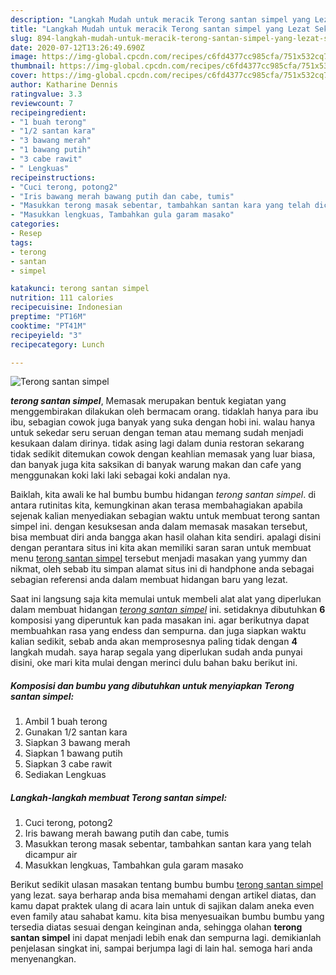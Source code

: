 ```yaml
---
description: "Langkah Mudah untuk meracik Terong santan simpel yang Lezat Sekali"
title: "Langkah Mudah untuk meracik Terong santan simpel yang Lezat Sekali"
slug: 894-langkah-mudah-untuk-meracik-terong-santan-simpel-yang-lezat-sekali
date: 2020-07-12T13:26:49.690Z
image: https://img-global.cpcdn.com/recipes/c6fd4377cc985cfa/751x532cq70/terong-santan-simpel-foto-resep-utama.jpg
thumbnail: https://img-global.cpcdn.com/recipes/c6fd4377cc985cfa/751x532cq70/terong-santan-simpel-foto-resep-utama.jpg
cover: https://img-global.cpcdn.com/recipes/c6fd4377cc985cfa/751x532cq70/terong-santan-simpel-foto-resep-utama.jpg
author: Katharine Dennis
ratingvalue: 3.3
reviewcount: 7
recipeingredient:
- "1 buah terong"
- "1/2 santan kara"
- "3 bawang merah"
- "1 bawang putih"
- "3 cabe rawit"
- " Lengkuas"
recipeinstructions:
- "Cuci terong, potong2"
- "Iris bawang merah bawang putih dan cabe, tumis"
- "Masukkan terong masak sebentar, tambahkan santan kara yang telah dicampur air"
- "Masukkan lengkuas, Tambahkan gula garam masako"
categories:
- Resep
tags:
- terong
- santan
- simpel

katakunci: terong santan simpel 
nutrition: 111 calories
recipecuisine: Indonesian
preptime: "PT16M"
cooktime: "PT41M"
recipeyield: "3"
recipecategory: Lunch

---
```



![Terong santan simpel](https://img-global.cpcdn.com/recipes/c6fd4377cc985cfa/751x532cq70/terong-santan-simpel-foto-resep-utama.jpg)

<b><i>terong santan simpel</i></b>, Memasak merupakan bentuk kegiatan yang menggembirakan dilakukan oleh bermacam orang. tidaklah hanya para ibu ibu, sebagian cowok juga banyak yang suka dengan hobi ini. walau hanya untuk sekedar seru seruan dengan teman atau memang sudah menjadi kesukaan dalam dirinya. tidak asing lagi dalam dunia restoran sekarang tidak sedikit ditemukan cowok dengan keahlian memasak yang luar biasa, dan banyak juga kita saksikan di banyak warung makan dan cafe yang menggunakan koki laki laki sebagai koki andalan nya.

Baiklah, kita awali ke hal bumbu bumbu hidangan <i>terong santan simpel</i>. di antara rutinitas kita, kemungkinan akan terasa membahagiakan apabila sejenak kalian menyediakan sebagian waktu untuk membuat terong santan simpel ini. dengan kesuksesan anda dalam memasak masakan tersebut, bisa membuat diri anda bangga akan hasil olahan kita sendiri. apalagi disini dengan perantara situs ini kita akan memiliki saran saran untuk membuat menu <u>terong santan simpel</u> tersebut menjadi masakan yang yummy dan nikmat, oleh sebab itu simpan alamat situs ini di handphone anda sebagai sebagian referensi anda dalam membuat hidangan baru yang lezat.




Saat ini langsung saja kita memulai untuk membeli alat alat yang diperlukan dalam membuat hidangan <u><i>terong santan simpel</i></u> ini. setidaknya dibutuhkan <b>6</b> komposisi yang diperuntuk kan pada masakan ini. agar berikutnya dapat membuahkan rasa yang endess dan sempurna. dan juga siapkan waktu kalian sedikit, sebab anda akan memprosesnya paling tidak dengan <b>4</b> langkah mudah. saya harap segala yang diperlukan sudah anda punyai disini, oke mari kita mulai dengan merinci dulu bahan baku berikut ini.

<!--inarticleads1-->

##### Komposisi dan bumbu yang dibutuhkan untuk menyiapkan Terong santan simpel:

1. Ambil 1 buah terong
1. Gunakan 1/2 santan kara
1. Siapkan 3 bawang merah
1. Siapkan 1 bawang putih
1. Siapkan 3 cabe rawit
1. Sediakan  Lengkuas




<!--inarticleads2-->

##### Langkah-langkah membuat Terong santan simpel:

1. Cuci terong, potong2
1. Iris bawang merah bawang putih dan cabe, tumis
1. Masukkan terong masak sebentar, tambahkan santan kara yang telah dicampur air
1. Masukkan lengkuas, Tambahkan gula garam masako




Berikut sedikit ulasan masakan tentang bumbu bumbu <u>terong santan simpel</u> yang lezat. saya berharap anda bisa memahami dengan artikel diatas, dan kamu dapat praktek ulang di acara lain untuk di sajikan dalam aneka even even family atau sahabat kamu. kita bisa menyesuaikan bumbu bumbu yang tersedia diatas sesuai dengan keinginan anda, sehingga olahan <b>terong santan simpel</b> ini dapat menjadi lebih enak dan sempurna lagi. demikianlah penjelasan singkat ini, sampai berjumpa lagi di lain hal. semoga hari anda menyenangkan.
